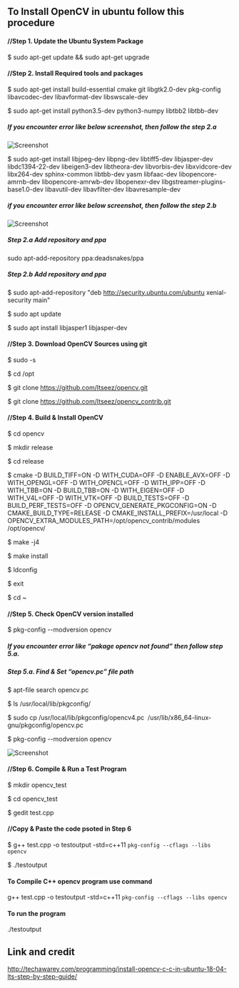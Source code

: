 ## To Install OpenCV in ubuntu follow this procedure

#### //Step 1. Update the Ubuntu System Package
$ sudo apt-get update && sudo apt-get upgrade

#### //Step 2. Install Required tools and packages
$ sudo apt-get install build-essential cmake git libgtk2.0-dev pkg-config libavcodec-dev libavformat-dev libswscale-dev

$ sudo apt-get install python3.5-dev python3-numpy libtbb2 libtbb-dev

##### If you encounter error like below screenshot, then follow the step 2.a
![Screenshot](https://i2.wp.com/techawarey.com/wp-content/uploads/2020/04/OpenCV_python_3_5_error.png?resize=660%2C203)


$ sudo apt-get install libjpeg-dev libpng-dev libtiff5-dev libjasper-dev libdc1394-22-dev libeigen3-dev libtheora-dev libvorbis-dev libxvidcore-dev libx264-dev sphinx-common libtbb-dev yasm libfaac-dev libopencore-amrnb-dev libopencore-amrwb-dev libopenexr-dev libgstreamer-plugins-base1.0-dev libavutil-dev libavfilter-dev libavresample-dev

##### if you encounter error like below screenshot, then follow the step 2.b
![Screenshot](https://i1.wp.com/techawarey.com/wp-content/uploads/2020/04/OpenCV_libjasper_Error.png?resize=660%2C214)

##### Step 2.a Add repository and ppa
sudo apt-add-repository ppa:deadsnakes/ppa


##### Step 2.b Add repository and ppa
$ sudo apt-add-repository "deb http://security.ubuntu.com/ubuntu xenial-security main"

$ sudo apt update

$ sudo apt install libjasper1 libjasper-dev


#### //Step 3. Download OpenCV Sources using git
$ sudo -s

$ cd /opt

$ git clone https://github.com/Itseez/opencv.git

$ git clone https://github.com/Itseez/opencv_contrib.git

#### //Step 4. Build & Install OpenCV
$ cd opencv

$ mkdir release

$ cd release

$ cmake -D BUILD_TIFF=ON -D WITH_CUDA=OFF -D ENABLE_AVX=OFF -D WITH_OPENGL=OFF -D WITH_OPENCL=OFF -D WITH_IPP=OFF -D WITH_TBB=ON -D BUILD_TBB=ON -D WITH_EIGEN=OFF -D WITH_V4L=OFF -D WITH_VTK=OFF -D BUILD_TESTS=OFF -D BUILD_PERF_TESTS=OFF -D OPENCV_GENERATE_PKGCONFIG=ON -D CMAKE_BUILD_TYPE=RELEASE -D CMAKE_INSTALL_PREFIX=/usr/local -D OPENCV_EXTRA_MODULES_PATH=/opt/opencv_contrib/modules /opt/opencv/

$ make -j4

$ make install

$ ldconfig

$ exit


$ cd ~

#### //Step 5. Check OpenCV version installed
$ pkg-config --modversion opencv

##### If you encounter error like “pakage opencv not found” then follow step 5.a.

##### Step 5.a. Find & Set “opencv.pc” file path

$ apt-file search opencv.pc

$ ls /usr/local/lib/pkgconfig/

$ sudo cp /usr/local/lib/pkgconfig/opencv4.pc  /usr/lib/x86_64-linux-gnu/pkgconfig/opencv.pc

$ pkg-config --modversion opencv 

![Screenshot](https://i1.wp.com/techawarey.com/wp-content/uploads/2020/04/OpenCV_final.png?resize=660%2C200)

#### //Step 6. Compile & Run a Test Program 
$ mkdir opencv_test

$ cd opencv_test

$ gedit test.cpp 

#### //Copy & Paste the code psoted in Step 6

$ g++ test.cpp -o testoutput -std=c++11 `pkg-config --cflags --libs opencv`

$ ./testoutput






#### To Compile C++ opencv program use command
g++ test.cpp -o testoutput -std=c++11 `pkg-config --cflags --libs opencv`

#### To run the program
./testoutput



## Link and credit 
http://techawarey.com/programming/install-opencv-c-c-in-ubuntu-18-04-lts-step-by-step-guide/

